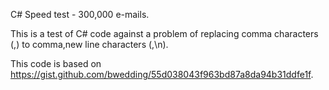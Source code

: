 C# Speed test - 300,000 e-mails.

This is a test of C# code against a problem of replacing comma characters (,) to comma,new line characters (,\n).

This code is based on https://gist.github.com/bwedding/55d038043f963bd87a8da94b31ddfe1f.


